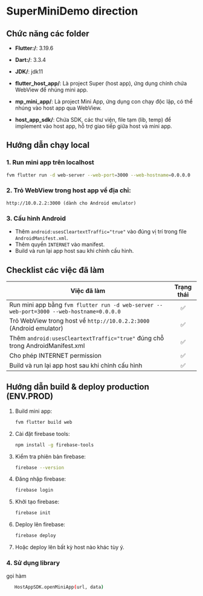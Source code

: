 # SuperMiniDemo direction

## Chức năng các folder
- **Flutter:/**: 3.19.6
- **Dart:/**: 3.3.4
- **JDK/**: jdk11

- **flutter_host_app/**: Là project Super (host app), ứng dụng chính chứa WebView để nhúng mini app.
- **mp_mini_app/**: Là project Mini App, ứng dụng con chạy độc lập, có thể nhúng vào host app qua WebView.
- **host_app_sdk/**: Chứa SDK, các thư viện, file tạm (lib, temp) để implement vào host app, hỗ trợ giao tiếp giữa host và mini app.

## Hướng dẫn chạy local

### 1. Run mini app trên localhost
```bash
fvm flutter run -d web-server --web-port=3000 --web-hostname=0.0.0.0
```

### 2. Trỏ WebView trong host app về địa chỉ:
```
http://10.0.2.2:3000 (dành cho Android emulator)
```

### 3. Cấu hình Android
- Thêm `android:usesCleartextTraffic="true"` vào đúng vị trí trong file `AndroidManifest.xml`.
- Thêm quyền `INTERNET` vào manifest.
- Build và run lại app host sau khi chỉnh cấu hình.

## Checklist các việc đã làm

| Việc đã làm                                                                 | Trạng thái |
|-----------------------------------------------------------------------------|:----------:|
| Run mini app bằng `fvm flutter run -d web-server --web-port=3000 --web-hostname=0.0.0.0` |    ✅     |
| Trỏ WebView trong host về `http://10.0.2.2:3000` (Android emulator)         |    ✅     |
| Thêm `android:usesCleartextTraffic="true"` đúng chỗ trong AndroidManifest.xml |    ✅     |
| Cho phép INTERNET permission                                                |    ✅     |
| Build và run lại app host sau khi chỉnh cấu hình                            |    ✅     |

## Hướng dẫn build & deploy production (ENV.PROD)

1. Build mini app:
   ```bash
   fvm flutter build web
   ```
2. Cài đặt firebase tools:
   ```bash
   npm install -g firebase-tools
   ```
3. Kiểm tra phiên bản firebase:
   ```bash
   firebase --version
   ```
4. Đăng nhập firebase:
   ```bash
   firebase login
   ```
5. Khởi tạo firebase:
   ```bash
   firebase init
   ```
6. Deploy lên firebase:
   ```bash
   firebase deploy
   ```
7. Hoặc deploy lên bất kỳ host nào khác tùy ý.


### 4. Sử dụng library 
gọi hàm 
```bash
   HostAppSDK.openMiniApp(url, data)
   ```
